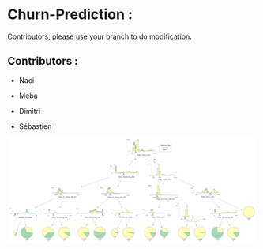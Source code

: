 # Churn-Prediction :

Contributors, please use your branch to do modification.

## Contributors :

- Naci

- Meba

- Dimitri

- Sébastien





![tree_model.svg](tree_model.svg)